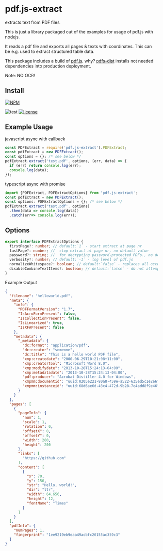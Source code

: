 # pdf.js-extract

extracts text from PDF files

This is just a library packaged out of the examples for usage of pdf.js with nodejs.

It reads a pdf file and exports all pages & texts with coordinates. This can be e.g. used to extract structured table data.

This package includes a build of [pdf.js](https://github.com/mozilla/pdf.js). why? [pdfs-dist](https://github.com/mozilla/pdfjs-dist) installs not needed dependencies into production deployment.

Note: NO OCR!

## Install

[![NPM](https://nodei.co/npm/pdf.js-extract.png?downloads=true&downloadRank=true&stars=true)](https://nodei.co/npm/pdf.js-extract/)

![test](https://github.com/ffalt/pdf.js-extract/workflows/test/badge.svg)
[![license](https://img.shields.io/npm/l/pdf.js-extract.svg)](http://opensource.org/licenses/MIT) 

## Example Usage

javascript async with callback
```javascript
const PDFExtract = require('pdf.js-extract').PDFExtract;
const pdfExtract = new PDFExtract();
const options = {}; /* see below */
pdfExtract.extract('test.pdf', options, (err, data) => {
  if (err) return console.log(err);
  console.log(data);
});
```

typescript async with promise
```typescript
import {PDFExtract, PDFExtractOptions} from 'pdf.js-extract';
const pdfExtract = new PDFExtract();
const options: PDFExtractOptions = {}; /* see below */
pdfExtract.extract('test.pdf', options)
  .then(data => console.log(data))
  .catch(err=> console.log(err));
```

## Options
```typescript
export interface PDFExtractOptions {
  firstPage?: number; // default:`1` - start extract at page nr
  lastPage?: number; //  stop extract at page nr, no default value
  password?: string; //  for decrypting password-protected PDFs., no default value
  verbosity?: number; // default:`-1` - log level of pdf.js
  normalizeWhitespace?: boolean; // default:`false` - replaces all occurrences of whitespace with standard spaces (0x20).
  disableCombineTextItems?: boolean; // default:`false` - do not attempt to combine  same line {@link TextItem}'s.
}
```

Example Output

```json
{
  "filename": "helloworld.pdf",
  "meta": {
    "info": {
      "PDFFormatVersion": "1.7",
      "IsAcroFormPresent": false,
      "IsCollectionPresent": false,
      "IsLinearized": true,
      "IsXFAPresent": false
    },
    "metadata": {
      "_metadata": {
        "dc:format": "application/pdf",
        "dc:creator": "someone",
        "dc:title": "This is a hello world PDF file",
        "xmp:createdate": "2000-06-29T10:21:08+11:00",
        "xmp:creatortool": "Microsoft Word 8.0",
        "xmp:modifydate": "2013-10-28T15:24:13-04:00",
        "xmp:metadatadate": "2013-10-28T15:24:13-04:00",
        "pdf:producer": "Acrobat Distiller 4.0 for Windows",
        "xmpmm:documentid": "uuid:0205e221-80a8-459e-a522-635ed5c1e2e6",
        "xmpmm:instanceid": "uuid:68d6ae6d-43c4-472d-9b28-7c4add8f9e46"
      }
    }
  },
  "pages": [
    {
      "pageInfo": {
        "num": 1,
        "scale": 1,
        "rotation": 0,
        "offsetX": 0,
        "offsetY": 0,
        "width": 200,
        "height": 200
      },
      "links": [
        "https://github.com"
      ],
      "content": [
        {
          "x": 70,
          "y": 150,
          "str": "Hello, world!",
          "dir": "ltr",
          "width": 64.656,
          "height": 12,
          "fontName": "Times"
        }
      ]
    }
  ],
  "pdfInfo": {
    "numPages": 1,
    "fingerprint": "1ee9219eb9eaa49acbfc20155ac359c3"
  }
}
```
